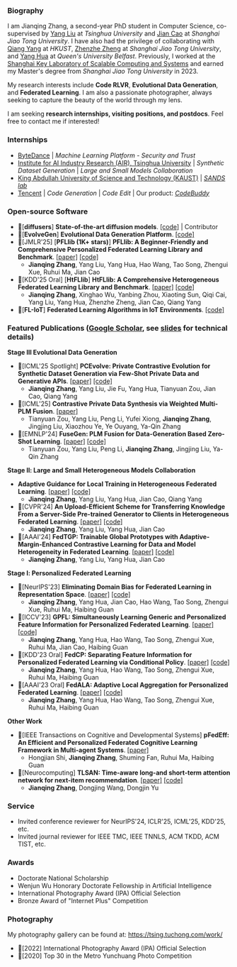 ### Biography

I am Jianqing Zhang, a second-year PhD student in Computer Science, co-supervised by [Yang Liu](https://sites.google.com/site/yangliuveronica/) at _Tsinghua University_ and [Jian Cao](https://scholar.google.com/citations?hl=zh-CN&user=aEacdCQAAAAJ) at _Shanghai Jiao Tong University_. I have also had the privilege of collaborating with [Qiang Yang](https://scholar.google.com/citations?user=1LxWZLQAAAAJ&hl=en&oi=ao) at _HKUST_, [Zhenzhe Zheng](https://scholar.google.com/citations?hl=en&user=kx_5xxEAAAAJ) at _Shanghai Jiao Tong University_, and [Yang Hua](https://scholar.google.com/citations?hl=zh-CN&user=N0tFi8MAAAAJ) at _Queen's University Belfast_. Previously, I worked at the [Shanghai Key Laboratory of Scalable Computing and Systems](https://tcloud.sjtu.edu.cn/) and earned my Master's degree from _Shanghai Jiao Tong University_ in 2023.

My research interests include **Code RLVR**, **Evolutional Data Generation**, and **Federated Learning**. I am also a passionate photographer, always seeking to capture the beauty of the world through my lens.

I am seeking **research internships, visiting positions, and postdocs**. Feel free to contact me if interested!



### Internships

- [ByteDance](https://www.bytedance.com/en) | *Machine Learning Platform - Security and Trust* 
- [Institute for AI Industry Research (AIR), Tsinghua University](https://air.tsinghua.edu.cn/en/) | *Synthetic Dataset Generation* | *Large and Small Models Collaboration* 
- [King Abdullah University of Science and Technology (KAUST)](https://www.kaust.edu.sa/en/) | [*SANDS lab*](https://sands.kaust.edu.sa/#sands)
- [Tencent](https://www.tencent.com/) | *Code Generation* | *Code Edit* | Our product: [*CodeBuddy*](https://copilot.tencent.com/)

### Open-source Software

- 🎉\[**diffusers**\] **State-of-the-art diffusion models**. [\[code\]](https://github.com/huggingface/diffusers/tree/v0.29.2-patch) | Contributor
- 🎉\[**EvolveGen**\] **Evolutional Data Generation Platform**. [\[code\]](https://github.com/TsingZ0/EvolveGen)
- 🎉\[JMLR'25\] \[**PFLlib (1K+ stars)**\] **PFLlib: A Beginner-Friendly and Comprehensive Personalized Federated Learning Library and Benchmark**. [\[paper\]](https://www.jmlr.org/papers/v26/23-1634.html) [\[code\]](https://github.com/TsingZ0/PFLlib)
  - **Jianqing Zhang**, Yang Liu, Yang Hua, Hao Wang, Tao Song, Zhengui Xue, Ruhui Ma, Jian Cao
- 🎉\[KDD'25 Oral\] \[**HtFLlib**\] **HtFLlib: A Comprehensive Heterogeneous Federated Learning Library and Benchmark**. [\[paper\]](http://arxiv.org/abs/2506.03954) [\[code\]](https://github.com/TsingZ0/HtFL)
  - **Jianqing Zhang**, Xinghao Wu, Yanbing Zhou, Xiaoting Sun, Qiqi Cai, Yang Liu, Yang Hua, Zhenzhe Zheng, Jian Cao, Qiang Yang
- 🎉\[**FL-IoT**\] **Federated Learning Algorithms in IoT Environments**. [\[code\]](https://github.com/TsingZ0/FL-IoT)


### Featured Publications ([Google Scholar](https://scholar.google.com/citations?user=lppe2vwAAAAJ&hl=zh-CN), see [slides](./slides_for_summary.pdf) for technical details)

**Stage Ⅲ Evolutional Data Generation**
- 🎉\[ICML'25 Spotlight\] **PCEvolve: Private Contrastive Evolution for Synthetic Dataset Generation via Few-Shot Private Data and Generative APIs**. [\[paper\]](https://arxiv.org/abs/2506.05407) [\[code\]](https://github.com/TsingZ0/PCEvolve)
  - **Jianqing Zhang**, Yang Liu, Jie Fu, Yang Hua, Tianyuan Zou, Jian Cao, Qiang Yang 
- 🎉\[ICML'25\] **Contrastive Private Data Synthesis via Weighted Multi-PLM Fusion**. [\[paper\]](https://arxiv.org/pdf/2502.00245)
  - Tianyuan Zou, Yang Liu, Peng Li, Yufei Xiong, **Jianqing Zhang**, Jingjing Liu, Xiaozhou Ye, Ye Ouyang, Ya-Qin Zhang 
- 🎉\[EMNLP'24\] **FuseGen: PLM Fusion for Data-Generation Based Zero-Shot Learning**. [\[paper\]](https://arxiv.org/abs/2406.12527) [\[code\]](https://github.com/LindaLydia/FuseGen)
  - Tianyuan Zou, Yang Liu, Peng Li, **Jianqing Zhang**, Jingjing Liu, Ya-Qin Zhang 

**Stage Ⅱ: Large and Small Heterogeneous Models Collaboration**
- **Adaptive Guidance for Local Training in Heterogeneous Federated Learning**. [\[paper\]](https://arxiv.org/abs/2410.06490) [\[code\]](https://github.com/TsingZ0/FedL2G)
  - **Jianqing Zhang**, Yang Liu, Yang Hua, Jian Cao, Qiang Yang 
- 🎉\[CVPR'24\] **An Upload-Efficient Scheme for Transferring Knowledge From a Server-Side Pre-trained Generator to Clients in Heterogeneous Federated Learning**. [\[paper\]](https://arxiv.org/abs/2403.15760) [\[code\]](https://github.com/TsingZ0/FedKTL)
  - **Jianqing Zhang**, Yang Liu, Yang Hua, Jian Cao 
- 🎉\[AAAI'24\] **FedTGP: Trainable Global Prototypes with Adaptive-Margin-Enhanced Contrastive Learning for Data and Model Heterogeneity in Federated Learning**. [\[paper\]](https://arxiv.org/abs/2401.03230) [\[code\]](https://github.com/TsingZ0/FedTGP)
  - **Jianqing Zhang**, Yang Liu, Yang Hua, Jian Cao 

**Stage Ⅰ: Personalized Federated Learning**
- 🎉\[NeurIPS'23\] **Eliminating Domain Bias for Federated Learning in Representation Space**. [\[paper\]](https://arxiv.org/abs/2311.14975) [\[code\]](https://github.com/TsingZ0/DBE
)
  - **Jianqing Zhang**, Yang Hua, Jian Cao, Hao Wang, Tao Song, Zhengui Xue, Ruhui Ma, Haibing Guan 
- 🎉\[ICCV'23\] **GPFL: Simultaneously Learning Generic and Personalized Feature Information for Personalized Federated Learning**. [\[paper\]](https://arxiv.org/pdf/2308.10279v3.pdf) [\[code\]](https://github.com/TsingZ0/GPFL)
  - **Jianqing Zhang**, Yang Hua, Hao Wang, Tao Song, Zhengui Xue, Ruhui Ma, Jian Cao, Haibing Guan 
- 🎉\[KDD'23 Oral\] **FedCP: Separating Feature Information for Personalized Federated Learning via Conditional Policy**. [\[paper\]](https://arxiv.org/pdf/2307.01217v2.pdf) [\[code\]](https://github.com/TsingZ0/FedCP)
  - **Jianqing Zhang**, Yang Hua, Hao Wang, Tao Song, Zhengui Xue, Ruhui Ma, Haibing Guan 
- 🎉\[AAAI'23 Oral\] **FedALA: Adaptive Local Aggregation for Personalized Federated Learning**. [\[paper\]](https://arxiv.org/pdf/2212.01197v4.pdf) [\[code\]](https://github.com/TsingZ0/FedALA)
  - **Jianqing Zhang**, Yang Hua, Hao Wang, Tao Song, Zhengui Xue, Ruhui Ma, Haibing Guan 

**Other Work**
- 🎉\[IEEE Transactions on Cognitive and Developmental Systems\] **pFedEff: An Efficient and Personalized Federated Cognitive Learning Framework in Multi-agent Systems**. [\[paper\]](https://ieeexplore.ieee.org/abstract/document/10163405/)
  - Hongjian Shi, **Jianqing Zhang**, Shuming Fan, Ruhui Ma, Haibing Guan 
- 🎉\[Neurocomputing\] **TLSAN: Time-aware long-and short-term attention network for next-item recommendation**. [\[paper\]](https://doi.org/10.1016/j.neucom.2021.02.015) [\[code\]](https://github.com/TsingZ0/TLSAN)
  - **Jianqing Zhang**, Dongjing Wang, Dongjin Yu 


### Service

- Invited conference reviewer for NeurIPS'24, ICLR'25, ICML'25, KDD'25, etc.
- Invited journal reviewer for IEEE TMC, IEEE TNNLS, ACM TKDD, ACM TIST, etc.


### Awards

- Doctorate National Scholarship
- Wenjun Wu Honorary Doctorate Fellowship in Artificial Intelligence
- International Photography Award (IPA) Official Selection
- Bronze Award of "Internet Plus" Competition


### Photography

My photography gallery can be found at: https://tsing.tuchong.com/work/

- 🎉\[2022\] International Photography Award (IPA) Official Selection
- 🎉\[2020\] Top 30 in the Metro Yunchuang Photo Competition

